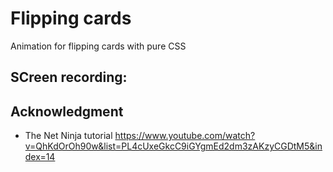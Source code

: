 # Flipping cards

Animation for flipping cards with pure CSS

## SCreen recording:

## Acknowledgment

- The Net Ninja tutorial https://www.youtube.com/watch?v=QhKdOrOh90w&list=PL4cUxeGkcC9iGYgmEd2dm3zAKzyCGDtM5&index=14